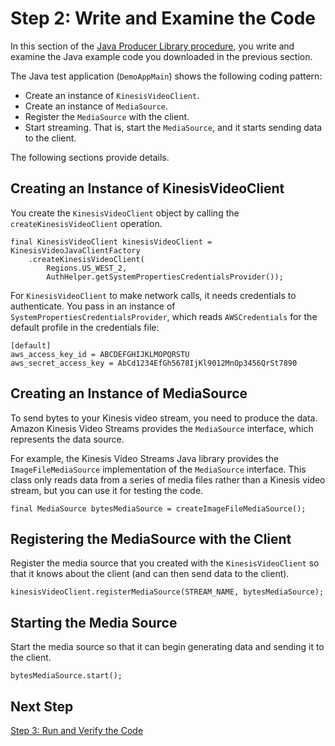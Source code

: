 # Step 2: Write and Examine the Code<a name="producersdk-javaapi-writecode"></a>

In this section of the [Java Producer Library procedure](https://docs.aws.amazon.com/kinesisvideostreams/latest/dg/producer-sdk-javaapi.html), you write and examine the Java example code you downloaded in the previous section\. 

The Java test application \(`DemoAppMain`\) shows the following coding pattern:
+ Create an instance of `KinesisVideoClient`\.
+ Create an instance of `MediaSource`\.
+ Register the `MediaSource` with the client\.
+ Start streaming\. That is, start the `MediaSource`, and it starts sending data to the client\.

The following sections provide details\.

## Creating an Instance of KinesisVideoClient<a name="producersdk-javaapi-review-code-create-client"></a>

You create the `KinesisVideoClient` object by calling the `createKinesisVideoClient` operation\.

```
final KinesisVideoClient kinesisVideoClient = KinesisVideoJavaClientFactory
    .createKinesisVideoClient(
        Regions.US_WEST_2,
        AuthHelper.getSystemPropertiesCredentialsProvider());
```

For `KinesisVideoClient` to make network calls, it needs credentials to authenticate\. You pass in an instance of `SystemPropertiesCredentialsProvider`, which reads `AWSCredentials` for the default profile in the credentials file:

```
[default]
aws_access_key_id = ABCDEFGHIJKLMOPQRSTU
aws_secret_access_key = AbCd1234EfGh5678IjKl9012MnOp3456QrSt7890
```

## Creating an Instance of MediaSource<a name="producersdk-javaapi-review-code-create-mediasource"></a>

To send bytes to your Kinesis video stream, you need to produce the data\. Amazon Kinesis Video Streams provides the `MediaSource` interface, which represents the data source\.

For example, the Kinesis Video Streams Java library provides the `ImageFileMediaSource` implementation of the `MediaSource` interface\. This class only reads data from a series of media files rather than a Kinesis video stream, but you can use it for testing the code\.

```
final MediaSource bytesMediaSource = createImageFileMediaSource();
```

## Registering the MediaSource with the Client<a name="producersdk-javaapi-review-code-register-mediasource"></a>

Register the media source that you created with the `KinesisVideoClient` so that it knows about the client \(and can then send data to the client\)\.

```
kinesisVideoClient.registerMediaSource(STREAM_NAME, bytesMediaSource);
```

## Starting the Media Source<a name="producersdk-javaapi-review-code-start-mediasource"></a>

Start the media source so that it can begin generating data and sending it to the client\.

```
bytesMediaSource.start();
```

## Next Step<a name="producersdk-javaapi-writecode-next"></a>

[Step 3: Run and Verify the Code](producersdk-javaapi-reviewcode.md)